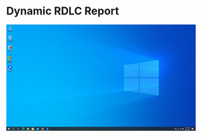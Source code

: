 <p align="center">
  <h1>Dynamic RDLC Report</h1>
</p>


<p align="center">
  <img src="Images/MainImage.png">
</p>

